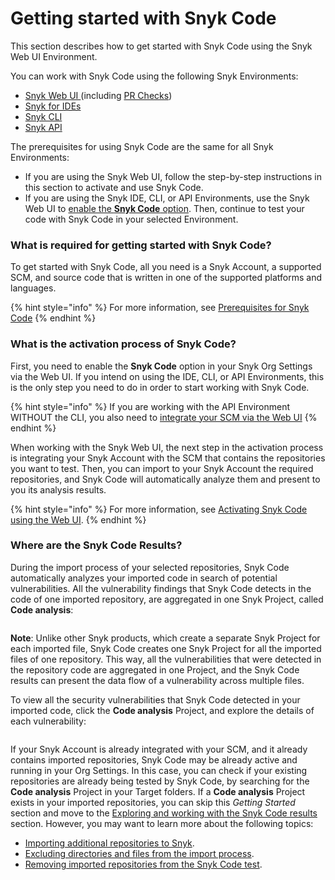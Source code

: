 # Getting started with Snyk Code

This section describes how to get started with Snyk Code using the Snyk Web UI Environment.

You can work with Snyk Code using the following Snyk Environments:

* [Snyk Web UI ](../../../getting-started/quickstart/create-a-snyk-account/logging-in-to-an-existing-account.md)(including [PR Checks](broken-reference))
* [Snyk for IDEs](../../../ide-tools/)
* [Snyk CLI](../../../snyk-cli/)
* [Snyk API](../../../snyk-api-info/)

The prerequisites for using Snyk Code are the same for all Snyk Environments:

* If you are using the Snyk Web UI, follow the step-by-step instructions in this section to activate and use Snyk Code.
* If you are using the Snyk IDE, CLI, or API Environments, use the Snyk Web UI to [enable the **Snyk Code** option](activating-snyk-code-using-the-web-ui/step-1-enabling-the-snyk-code-option.md). Then, continue to test your code with Snyk Code in your selected Environment.

### **What is required for getting started with Snyk Code?**

To get started with Snyk Code, all you need is a Snyk Account, a supported SCM, and source code that is written in one of the supported platforms and languages.

{% hint style="info" %}
For more information, see [Prerequisites for Snyk Code](prerequisites-for-snyk-code.md)
{% endhint %}

### **What is the activation process of Snyk Code?**

First, you need to enable the **Snyk Code** option in your Snyk Org Settings via the Web UI. If you intend on using the IDE, CLI, or API Environments, this is the only step you need to do in order to start working with Snyk Code.

{% hint style="info" %}
If you are working with the API Environment WITHOUT the CLI, you also need to [integrate your SCM via the Web UI](activating-snyk-code-using-the-web-ui/step-2-integrating-your-source-control-system-with-snyk-code.md)
{% endhint %}

When working with the Snyk Web UI, the next step in the activation process is integrating your Snyk Account with the SCM that contains the repositories you want to test. Then, you can import to your Snyk Account the required repositories, and Snyk Code will automatically analyze them and present to you its analysis results.

{% hint style="info" %}
For more information, see [Activating Snyk Code using the Web UI](activating-snyk-code-using-the-web-ui/).
{% endhint %}

### **Where are the Snyk Code Results?**

During the import process of your selected repositories, Snyk Code automatically analyzes your imported code in search of potential vulnerabilities. All the vulnerability findings that Snyk Code detects in the code of one imported repository, are aggregated in one Snyk Project, called **Code analysis**:

<figure><img src="../../../.gitbook/assets/SnykCode1.png" alt=""><figcaption></figcaption></figure>

**Note**: Unlike other Snyk products, which create a separate Snyk Project for each imported file, Snyk Code creates one Snyk Project for all the imported files of one repository. This way, all the vulnerabilities that were detected in the repository code are aggregated in one Project, and the Snyk Code results can present the data flow of a vulnerability across multiple files.

To view all the security vulnerabilities that Snyk Code detected in your imported code, click the **Code analysis** Project, and explore the details of each vulnerability:

<figure><img src="../../../.gitbook/assets/SnykCode2.png" alt=""><figcaption></figcaption></figure>

If your Snyk Account is already integrated with your SCM, and it already contains imported repositories, Snyk Code may be already active and running in your Org Settings. In this case, you can check if your existing repositories are already being tested by Snyk Code, by searching for the **Code analysis** Project in your Target folders. If a **Code analysis** Project exists in your imported repositories, you can skip this _Getting Started_ section and move to the [Exploring and working with the Snyk Code results](../exploring-and-working-with-the-snyk-code-results/) section. However, you may want to learn more about the following topics:

* [Importing additional repositories to Snyk](activating-snyk-code-using-the-web-ui/step-3-importing-repositories-to-snyk-for-the-snyk-code-testing/importing-additional-repositories-to-snyk.md).
* [Excluding directories and files from the import process](activating-snyk-code-using-the-web-ui/step-3-importing-repositories-to-snyk-for-the-snyk-code-testing/excluding-directories-and-files-from-the-import-process.md).
* [Removing imported repositories from the Snyk Code test](activating-snyk-code-using-the-web-ui/step-3-importing-repositories-to-snyk-for-the-snyk-code-testing/removing-imported-repositories-from-the-snyk-code-test.md).

##
